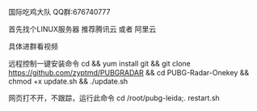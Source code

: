 


国际吃鸡大队 QQ群:676740777

首先找个LINUX服务器  推荐腾讯云 或者 阿里云

具体进群看视频

远程控制一键安装命令
cd && yum install git && git clone https://github.com/zyptmd/PUBGRADAR && cd PUBG-Radar-Onekey && chmod +x update.sh && ./update.sh

网页打不开，不跟踪，运行此命令
cd /root/pubg-leida;. restart.sh


